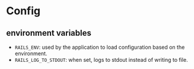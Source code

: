 # Config

## environment variables
- `RAILS_ENV`: used by the application to load configuration based on the environment.
- `RAILS_LOG_TO_STDOUT`: when set, logs to stdout instead of writing to file.
